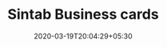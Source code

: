 ---
title: "Sintab Business cards"
image: /images/business_cards/bu-card-SINTAB.jpg
description: "https://drive.google.com/open?id=1ekfjsDyAV8BS33u3WHl8Nfd1GUWUGJuA"
tags: ["bcards"]
date: 2020-03-19T20:04:29+05:30
draft: false
---